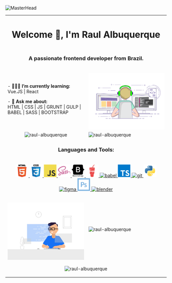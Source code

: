 ![MasterHead](https://github.com/Raul-Albuquerque/servidor_estatico/blob/main/banner_github3.gif)
<table width="100%">
  <tr>
    <th colspan="2">
      <h1 align="center">Welcome 👋, I'm Raul Albuquerque</h1>
    </th>
  </tr>
  <tr>
    <td colspan="2">
      <h3 align="center">A passionate frontend developer from Brazil.</h3>
    </td>
  </tr>
  <tr>
    <td>
      <p>
        - <b>🧑🏻‍💻 I’m currently learning:</b><br> Vue.JS | React
      </p>
      <p>
        - <b> 💬 Ask me about:</b><br>HTML | CSS | JS | GRUNT | GULP | BABEL | SASS | BOOTSTRAP
      </p>
    </td>
    <td>
      <p>
        <img align="right" alt="coding" max-width="400" width="100%" src="https://github.com/Raul-Albuquerque/servidor_estatico/blob/main/coding2.gif">
      </p>
    </td>
  </tr>
  <tr>
    <td align="center">
      <img align="center" src="https://github-readme-stats.vercel.app/api/top-langs?username=raul-albuquerque&show_icons=true&locale=en&layout=compact" alt="raul-albuquerque" />
    </td>
    <td>
      <img align="center" src="https://github-readme-stats.vercel.app/api?username=raul-albuquerque&show_icons=true&locale=en" alt="raul-albuquerque" />
    </td>
  </tr>
  <tr>
    <td colspan="2">
      <h3 align="center">Languages and Tools:</h3>
    </td>
  </tr>
  <td colspan="2">
    <p align="center"> 
      <a href="https://www.w3.org/html/" target="_blank" rel="noreferrer"> 
        <img src="https://raw.githubusercontent.com/devicons/devicon/master/icons/html5/html5-original-wordmark.svg" alt="html5" width="40" height="40"/>
      </a> 
       <a href="https://www.w3schools.com/css/" target="_blank" rel="noreferrer">
        <img src="https://raw.githubusercontent.com/devicons/devicon/master/icons/css3/css3-original-wordmark.svg" alt="css3" width="40" height="40"/>
      </a>
      <a href="https://developer.mozilla.org/en-US/docs/Web/JavaScript" target="_blank" rel="noreferrer">
        <img src="https://raw.githubusercontent.com/devicons/devicon/master/icons/javascript/javascript-original.svg" alt="javascript" width="40" height="40"/>
      </a>
      <a href="https://sass-lang.com" target="_blank" rel="noreferrer">
        <img src="https://raw.githubusercontent.com/devicons/devicon/master/icons/sass/sass-original.svg" alt="sass" width="40" height="40"/>
      </a>
      <a href="https://getbootstrap.com" target="_blank" rel="noreferrer">
        <img src="https://raw.githubusercontent.com/devicons/devicon/master/icons/bootstrap/bootstrap-plain-wordmark.svg" alt="bootstrap" width="40" height="40"/>
      </a>
      <a href="https://gulpjs.com" target="_blank" rel="noreferrer"> 
        <img src="https://raw.githubusercontent.com/devicons/devicon/master/icons/gulp/gulp-plain.svg" alt="gulp" width="40" height="40"/>
      </a>
      <a href="https://babeljs.io/" target="_blank" rel="noreferrer">
        <img src="https://www.vectorlogo.zone/logos/babeljs/babeljs-icon.svg" alt="babel" width="40" height="40"/>
      </a>
      <a href="https://www.typescriptlang.org/" target="_blank" rel="noreferrer"> 
        <img src="https://raw.githubusercontent.com/devicons/devicon/master/icons/typescript/typescript-original.svg" alt="typescript" width="40" height="40"/>
      </a> 
      <a href="https://git-scm.com/" target="_blank" rel="noreferrer">
        <img src="https://www.vectorlogo.zone/logos/git-scm/git-scm-icon.svg" alt="git" width="40" height="40"/>
      </a>
      <a href="https://www.python.org" target="_blank" rel="noreferrer">
        <img src="https://raw.githubusercontent.com/devicons/devicon/master/icons/python/python-original.svg" alt="python" width="40" height="40"/> 
      </a> 
      <a href="https://www.figma.com/" target="_blank" rel="noreferrer">
        <img src="https://www.vectorlogo.zone/logos/figma/figma-icon.svg" alt="figma" width="40" height="40"/>
      </a> 
      <a href="https://www.mysql.com/" target="_blank" rel="noreferrer">
        <img src="https://raw.githubusercontent.com/devicons/devicon/master/icons/photoshop/photoshop-line.svg" alt="photoshop" width="40" height="40"/>
      </a> 
      <a href="https://www.blender.org/" target="_blank" rel="noreferrer">
        <img src="https://download.blender.org/branding/community/blender_community_badge_white.svg" alt="blender" width="40" height="40"/> 
      </a>      
    </p>
    </td>
  </tr>
  <tr>
    <td>
      <p>
        <img align="right" alt="coding" max-width="463" width="100%" src="https://github.com/Raul-Albuquerque/servidor_estatico/blob/main/coding3.gif">
      </p>
    <td>
      <p>
        <img align="center" src="https://github-readme-streak-stats.herokuapp.com/?user=raul-albuquerque&" alt="raul-albuquerque" />
      </p>
    </td>
  </tr>
   <tr>
    <td colspan="2">
      <p align="center"> 
        <img src="https://komarev.com/ghpvc/?username=raul-albuquerque&label=Profile%20views&color=0e75b6&style=flat" alt="raul-albuquerque" />
      </p>
    </td>
  </tr>
</table>


